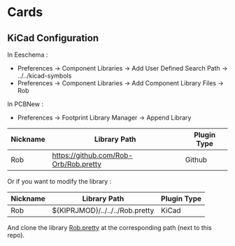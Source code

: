 # Cards

## KiCad Configuration

In Eeschema :
- Preferences -> Component Libraries -> Add User Defined Search Path -> ../../kicad-symbols
- Preferences -> Component Libraries -> Add Component Library Files -> Rob

In PCBNew :
- Preferences -> Footprint Library Manager -> Append Library

| Nickname | Library Path | Plugin Type |
| ------------- | ------------- | ------------- |
| Rob | https://github.com/Rob-Orb/Rob.pretty | Github |

Or if you want to modify the library :

| Nickname | Library Path | Plugin Type |
| ------------- | ------------- | ------------- |
| Rob | ${KIPRJMOD}/../../../Rob.pretty | KiCad |

And clone the library [Rob.pretty](https://github.com/Rob-Orb/Rob.pretty) at the corresponding path (next to this repo).
